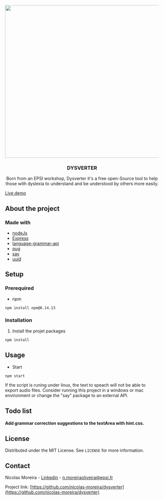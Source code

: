 
<!-- PROJECT LOGO -->
<br />
<p align="center">
  <a href="https://dysverter.herokuapp.com/apropos">
    <img src="https://i.postimg.cc/FzzFYdDP/Novo-Projeto-19.png" alt="Logo" width="1024" height="500">
  </a>

  <h3 align="center">DYSVERTER</h3>

  <p align="center">
    Born from an EPSI workshop, Dysverter it's a free open-Source tool to help those with dyslexia to understand and be understood by others more easily.
</p>
<a href="https://dysverter.herokuapp.com/">Live demo</a>

<!-- ABOUT THE PROJECT -->
## About the project
### Made with

* [nodeJs](https://nodejs.org/)
* [Express](https://expressjs.com/)
* [language-grammar-api](https://www.npmjs.com/package/language-grammar-api)
* [pug](https://www.npmjs.com/package/pug)
* [say](https://www.npmjs.com/package/say)
* [uuid](https://www.npmjs.com/package/uuid)



## Setup


### Prerequired

* npm
```sh
npm install npm@6.14.13
```

### Installation

1. Install the projet packages
```sh
npm install
```

## Usage

* Start
```sh
npm start
```

If the script is runing under linux, the text to speach will not be able to export audio files.
Consider running this project in a windows or mac environment or change the "say" package to an external API.

## Todo list

#### Add grammar correction suggestions to the textArea with hint.css.

## License

Distributed under the MIT License. See `LICENSE` for more information.

<!-- CONTACT -->
## Contact

Nicolas Moreira - [Linkedin](https://www.linkedin.com/in/nicolas-o-moreira/) - n.moreiraoliveira@epsi.fr

Project link: [https://github.com/nicolas-moreira/dysverter](https://github.com/nicolas-moreira/dysverter)
